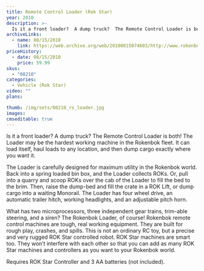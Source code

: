 ```yaml
---
title: Remote Control Loader (Rok Star)
year: 2010
description: >-
  Is it a front loader?  A dump truck?  The Remote Control Loader is both!  The Loader may be the hardest working machine in the Rokenbok fleet.  It can load itself, haul loads to any location, and then dump cargo exactly where you want it.
archiveLinks:
  - name: 08/15/2010
    link: https://web.archive.org/web/20100815074603/http://www.rokenbok.com/estore/machines/remote-control-loader
priceHistory:
  - date: 08/15/2010
    price: 59.99
skus:
  - "08210"
categories: 
  - Vehicle (Rok Star)
video: ""
plans:

thumb: /img/sets/08210_rs_loader.jpg
images:
cmseditable: true
---
```

Is it a front loader?  A dump truck?  The Remote Control Loader is both!  The Loader may be the hardest working machine in the Rokenbok fleet.  It can load itself, haul loads to any location, and then dump cargo exactly where you want it.

The Loader is carefully designed for maximum utility in the Rokenbok world.  Back into a spring loaded bin box, and the Loader collects ROKs.  Or, pull into a quarry and scoop ROKs over the cab of the Loader to fill the bed to the brim.  Then, raise the dump-bed and fill the crate in a ROK Lift, or dump cargo into a waiting Monorail.  The Loader has four wheel drive, an automatic trailer hitch, working headlights, and an adjustable pitch horn.

What has two microprocessors, three independent gear trains, trim-able steering, and a siren?  The Rokenbok Loader, of course!  Rokenbok remote control machines are tough, real working equipment.  They are built for rough play, crashes, and spills. This is not an ordinary RC toy, but a precise and very rugged ROK Star controlled robot.  ROK Star machines are smart too. They won’t interfere with each other so that you can add as many ROK Star machines and controllers as you want to your Rokenbok world.

Requires ROK Star Controller and 3 AA batteries (not included).
